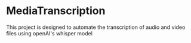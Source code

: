 # MediaTranscription
This project is designed to automate the transcription of audio and video files using openAI's whisper model
